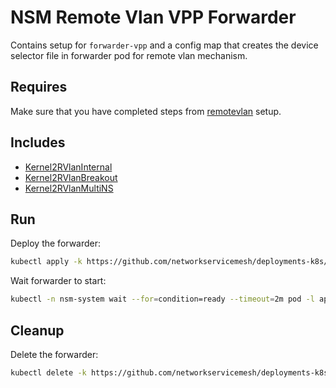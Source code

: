 # NSM Remote Vlan VPP Forwarder

Contains setup for `forwarder-vpp` and a config map that creates the device selector file in forwarder pod for remote vlan mechanism.

## Requires

Make sure that you have completed steps from [remotevlan](../../remotevlan) setup.

## Includes

- [Kernel2RVlanInternal](../../use-cases/Kernel2RVlanInternal)
- [Kernel2RVlanBreakout](../../use-cases/Kernel2RVlanBreakout)
- [Kernel2RVlanMultiNS](../../use-cases/Kernel2RVlanMultiNS)

## Run

Deploy the forwarder:

```bash
kubectl apply -k https://github.com/networkservicemesh/deployments-k8s/examples/remotevlan/rvlanvpp?ref=a170bd9186ac63f63a371bea3e996b0b1040cec0
```

Wait forwarder to start:

```bash
kubectl -n nsm-system wait --for=condition=ready --timeout=2m pod -l app=forwarder-vpp
```

## Cleanup

Delete the forwarder:

```bash
kubectl delete -k https://github.com/networkservicemesh/deployments-k8s/examples/remotevlan/rvlanvpp?ref=a170bd9186ac63f63a371bea3e996b0b1040cec0
```
